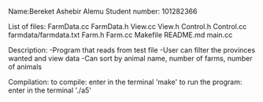 Name:Bereket Ashebir Alemu
Student number: 101282366


List of files:
    FarmData.cc
    FarmData.h
    View.cc
    View.h
    Control.h
    Control.cc
    farmdata/farmdata.txt
    Farm.h
    Farm.cc
    Makefile
    README.md
    main.cc

Description:
    -Program that reads from test file
    -User can filter the provinces wanted and view data
    -Can sort by animal name, number of farms, number of animals


Compilation:
    to compile: enter in the terminal  'make'
    to run the program: enter in the terminal './a5'

